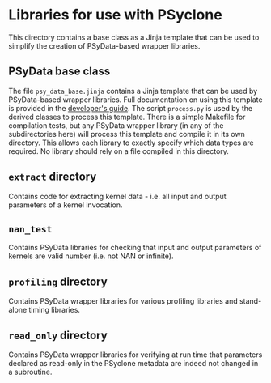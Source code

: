 # Libraries for use with PSyclone

This directory contains a base class as a Jinja template that can be used to simplify
the creation of PSyData-based wrapper libraries.

## PSyData base class

The file ``psy_data_base.jinja`` contains a Jinja template that can be used
by PSyData-based wrapper libraries. Full documentation on using this template
is provided in the
[developer's guide](https://psyclone-dev.readthedocs.io/en/latest/psy_data.html#jinja).
The script ``process.py`` is used by the derived classes to process this
template. There is a simple Makefile for compilation tests, but any PSyData
wrapper library (in any of the subdirectories here) will process this
template and compile it in its own directory. This allows each library
to exactly specify which data types are required. No library should
rely on a file compiled in this directory.


## `extract` directory

Contains code for extracting kernel data - i.e. all input and output parameters of
a kernel invocation.

## `nan_test`

Contains PSyData libraries for checking that input and output parameters of kernels
are valid number (i.e. not NAN or infinite).

## `profiling` directory

Contains PSyData wrapper libraries for various profiling libraries and stand-alone timing
libraries.

## `read_only` directory

Contains PSyData wrapper libraries for verifying at run time that parameters declared
as read-only in the PSyclone metadata are indeed not changed in a subroutine.

